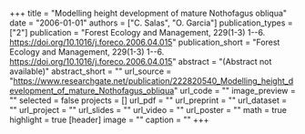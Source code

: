 +++
title = "Modelling height development of mature Nothofagus obliqua"
date = "2006-01-01"
authors = ["C. Salas", "O. Garcia"]
publication_types = ["2"]
publication = "Forest Ecology and Management, 229(1-3) 1--6. https://doi.org/10.1016/j.foreco.2006.04.015"
publication_short = "Forest Ecology and Management, 229(1-3) 1--6. https://doi.org/10.1016/j.foreco.2006.04.015"
abstract = "(Abstract not available)"
abstract_short = ""
url_source = "https://www.researchgate.net/publication/222820540_Modelling_height_development_of_mature_Nothofagus_obliqua"
url_code = ""
image_preview = ""
selected = false
projects = []
url_pdf = ""
url_preprint = ""
url_dataset = ""
url_project = ""
url_slides = ""
url_video = ""
url_poster = ""
math = true
highlight = true
[header]
image = ""
caption = ""
+++
